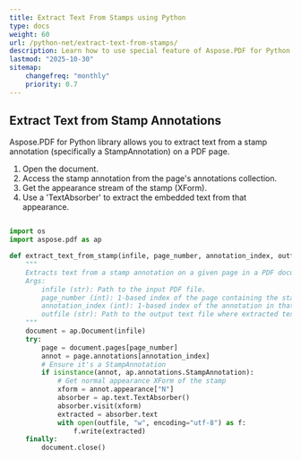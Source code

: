 ```yaml
---
title: Extract Text From Stamps using Python
type: docs
weight: 60
url: /python-net/extract-text-from-stamps/
description: Learn how to use special feature of Aspose.PDF for Python via .NET - text exstraction from stamp annotations
lastmod: "2025-10-30"
sitemap:
    changefreq: "monthly"
    priority: 0.7
---
```


## Extract Text from Stamp Annotations

Aspose.PDF for Python library allows you to extract text from a stamp annotation (specifically a StampAnnotation) on a PDF page.

1. Open the document.
1. Access the stamp annotation from the page's annotations collection.
1. Get the appearance stream of the stamp (XForm).
1. Use a 'TextAbsorber' to extract the embedded text from that appearance.

```python

import os
import aspose.pdf as ap

def extract_text_from_stamp(infile, page_number, annotation_index, outfile):
    """
    Extracts text from a stamp annotation on a given page in a PDF document.
    Args:
        infile (str): Path to the input PDF file.
        page_number (int): 1-based index of the page containing the stamp.
        annotation_index (int): 1-based index of the annotation in that page.
        outfile (str): Path to the output text file where extracted text will be saved.
    """
    document = ap.Document(infile)
    try:
        page = document.pages[page_number]
        annot = page.annotations[annotation_index]
        # Ensure it's a StampAnnotation
        if isinstance(annot, ap.annotations.StampAnnotation):
            # Get normal appearance XForm of the stamp
            xform = annot.appearance["N"]
            absorber = ap.text.TextAbsorber()
            absorber.visit(xform)
            extracted = absorber.text
            with open(outfile, "w", encoding="utf-8") as f:
                f.write(extracted)
    finally:
        document.close()
```

